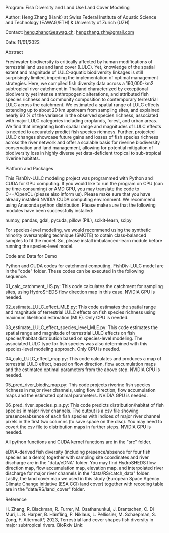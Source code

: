 Program: Fish Diversity and Land Use Land Cover Modeling


Author: Heng Zhang (Hank) at Swiss Federal Institute of Aquatic Science and Technology (EAWAG/ETH) & University of Zurich (UZH)

Contact: heng.zhang@eawag.ch; hengzhang.zhh@gmail.com

Date: 11/01/2023



Abstract

Freshwater biodiversity is critically affected by human modifications of terrestrial land use and land cover (LULC). Yet, knowledge of the spatial extent and magnitude of LULC-aquatic biodiversity linkages is still surprisingly limited, impeding the implementation of optimal management strategies. Here, we compiled fish diversity data across a 160,000-km2 subtropical river catchment in Thailand characterized by exceptional biodiversity yet intense anthropogenic alterations, and attributed fish species richness and community composition to contemporary terrestrial LULC across the catchment. We estimated a spatial range of LULC effects extending up to about 20 km upstream from sampling sites, and explained nearly 60 % of the variance in the observed species richness, associated with major LULC categories including croplands, forest, and urban areas. We find that integrating both spatial range and magnitudes of LULC effects is needed to accurately predict fish species richness. Further, projected LULC changes showcase future gains and losses of fish species richness across the river network and offer a scalable basis for riverine biodiversity conservation and land management, allowing for potential mitigation of biodiversity loss in highly diverse yet data-deficient tropical to sub-tropical riverine habitats.



Platform and Packages

This FishDiv-LULC modeling project was programmed with Python and CUDA for GPU computing. If you would like to run the program on CPU (can be time-consuming) or AMD GPU, you may translate the code to C++/OpenCL (please also inform us). Please make sure that you have already installed NVIDIA CUDA computing environment. We recommend using Anaconda python distribution. Please make sure that the following modules have been successfully installed: 

numpy, pandas, gdal, pycuda, pillow (PIL), scikit-learn, scipy

For species-level modeling, we would recommend using the synthetic minority oversampling technique (SMOTE) to obtain class-balanced samples to fit the model. So, please install imbalanced-learn module before running the species-level model. 



Code and Data for Demo

Python and CUDA codes for catchment computing, FishDiv-LULC model are in the "code" folder. These codes can be executed in the following sequence. 

01_calc_catchment_HS.py: This code calculates the catchment for sampling sites, using HydroSHEDS flow direction map in this case. NVIDIA GPU is needed. 

02_estimate_LULC_effect_MLE.py: This code estimates the spatial range and magnitude of terrestrial LULC effects on fish species richness using maximum likelihood estimation (MLE). Only CPU is needed. 

03_estimate_LULC_effect_species_level_MLE.py: This code estimates the spatial range and magnitude of terrestrial LULC effects on fish species/habitat distribution based on species-level modeling. The associated LULC type for fish species was also determined with this species-level modeling approach. Only CPU is needed. 

04_calc_LULC_effect_map.py: This code calculates and produces a map of terrestrial LULC effect, based on flow direction, flow accumulation maps and the estimated optimal parameters from the above step. NVIDIA GPU is needed. 

05_pred_river_biodiv_map.py: This code projects riverine fish species richness in major river channels, using flow direction, flow accumulation maps and the estimated optimal parameters. NVIDIA GPU is needed. 

06_pred_river_species_p_a.py: This code predicts distribution/habitat of fish species in major river channels. The output is a csv file showing presence/absence of each fish species with indices of major river channel pixels in the first two columns (to save space on the disc). You may need to covert the csv file to distribution maps in further steps. NVIDIA GPU is needed. 

All python functions and CUDA kernel functions are in the "src" folder. 



eDNA-derived fish diversity (including presence/absence for four fish species as a demo) together with sampling site coordinates and river discharge are in the "data/eDNA" folder. You may find HydroSHEDS flow direction map, flow accumulation map, elevation map, and interpolated river discharge for major river channels in the "data/RS/catch_data" folder. Lastly, the land cover map we used in this study (European Space Agency Climate Change Initiative (ESA CCI) land cover) together with recoding table are in the "data/RS/land_cover" folder. 



Reference

H. Zhang, R. Blackman, R. Furrer, M. Osathanunkul, J. Brantschen, C. Di Muri, L. R. Harper, B. Hänfling, P. Niklaus, L. Pellissier, M. Schaepman, S. Zong, F. Altermatt*, 2023, Terrestrial land cover shapes fish diversity in major subtropical rivers. 
BioRxiv Link: 




